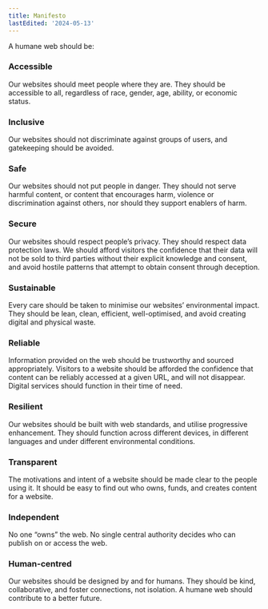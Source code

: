 ```yaml
---
title: Manifesto
lastEdited: '2024-05-13'
---
```


A humane web should be:

### Accessible

Our websites should meet people where they are. They should be accessible to all, regardless of race, gender, age, ability, or economic status.

### Inclusive

Our websites should not discriminate against groups of users, and gatekeeping should be avoided.

### Safe

Our websites should not put people in danger. They should not serve harmful content, or content that encourages harm, violence or discrimination against others, nor should they support enablers of harm.

### Secure

Our websites should respect people’s privacy. They should respect data protection laws. We should afford visitors the confidence that their data will not be sold to third parties without their explicit knowledge and consent, and avoid hostile patterns that attempt to obtain consent through deception.

### Sustainable

Every care should be taken to minimise our websites’ environmental impact. They should be lean, clean, efficient, well-optimised, and avoid creating digital and physical waste.

### Reliable

Information provided on the web should be trustworthy and sourced appropriately. Visitors to a website should be afforded the confidence that content can be reliably accessed at a given URL, and will not disappear. Digital services should function in their time of need.

### Resilient

Our websites should be built with web standards, and utilise progressive enhancement. They should function across different devices, in different languages and under different environmental conditions.

### Transparent

The motivations and intent of a website should be made clear to the people using it. It should be easy to find out who owns, funds, and creates content for a website.

### Independent

No one “owns” the web. No single central authority decides who can publish on or access the web.

### Human-centred

Our websites should be designed by and for humans. They should be kind, collaborative, and foster connections, not isolation. A humane web should contribute to a better future.
